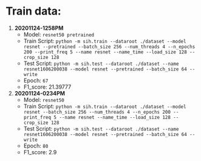 # Train data:

1. **20201124-1258PM**
    - Model: `resnet50 pretrained`
    - Train Script: `python -m sih.train --dataroot ./dataset --model resnet --pretrained --batch_size 256 --num_threads 4 --n_epochs 200 --print_freq 5 --name resnet --name_time --load_size 128 --crop_size 128`
    - Test Script: `python -m sih.test --dataroot ./dataset --name resnet1606200038 --model resnet --pretrained --batch_size 64 --write`
    - Epoch: `67`
    - F1_score: 21.39777
2. **20201124-0234PM**
    - Model: `resnet50`
    - Train Script: `python -m sih.train --dataroot ./dataset --model resnet --batch_size 256 --num_threads 4 --n_epochs 200 --print_freq 5 --name resnet --name_time --load_size 128 --crop_size 128`
    - Test Script: `python -m sih.test --dataroot ./dataset --name resnet1606200038 --model resnet --pretrained --batch_size 64 --write`
    - Epoch: `80`
    - F1_score: 2.9